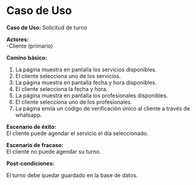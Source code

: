 # Caso de Uso

**Caso de Uso:** Solicitud de turno

**Actores:**   
\-Cliente (primario)

**Camino básico:** 

1. La página muestra en pantalla los servicios disponibles.  
2. El cliente selecciona uno de los servicios.  
3. La página muestra en pantalla fecha y hora disponibles.  
4. El cliente selecciona la fecha y hora.  
5. La página muestra en pantalla los profesionales disponibles.  
6. El cliente selecciona uno de los profesionales.
7. La página envía un codigo de verificación único al cliente a través de whatsapp.
   


**Escenario de éxito:**   
El cliente puede agendar el servicio el día seleccionado.

**Escenario de fracaso:**  
El cliente no puede agendar su turno.  

**Post-condiciones:**

El turno debe quedar guardado en la base de datos.